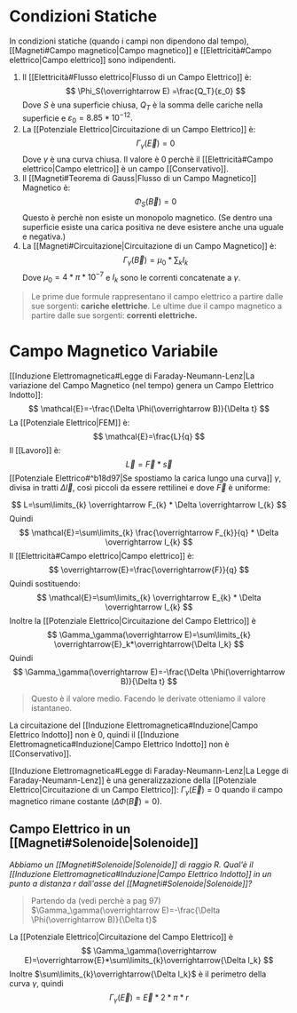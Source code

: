 # Condizioni Statiche
In condizioni statiche (quando i campi non dipendono dal tempo), [[Magneti#Campo magnetico|Campo magnetico]] e [[Elettricità#Campo elettrico|Campo elettrico]] sono indipendenti. 
1. Il [[Elettricità#Flusso elettrico|Flusso di un Campo Elettrico]] è:
$$
\Phi_S(\overrightarrow E) =\frac{Q_T}{ε_0}
$$
Dove $S$ è una superficie chiusa, $Q_T$ è la somma delle cariche nella superficie e $ε_0=8.85*10^{-12}.$
2. La [[Potenziale Elettrico|Circuitazione di un Campo Elettrico]] è:
$$
\Gamma_\gamma(\overrightarrow E)=0
$$
Dove $\gamma$ è una curva chiusa. Il valore è $0$ perchè il  [[Elettricità#Campo elettrico|Campo elettrico]] è un campo [[Conservativo]].
3. Il [[Magneti#Teorema di Gauss|Flusso di un Campo Magnetico]] Magnetico è:
$$
\Phi_S(\overrightarrow B) =0
$$
Questo è perchè non esiste un monopolo magnetico. (Se dentro una superficie esiste una carica positiva ne deve esistere anche una uguale e negativa.)
4. La [[Magneti#Circuitazione|Circuitazione di un Campo Magnetico]] è:
$$
\Gamma_\gamma(\overrightarrow B)=\mu_0*\sum_{k} I_k
$$
Dove $\mu_0=4*\pi*10^{-7}$ e $I_k$ sono le correnti concatenate a $\gamma$.

>Le prime due formule rappresentano il campo elettrico a partire dalle sue sorgenti: __cariche elettriche__.
>Le ultime due il campo magnetico a partire dalle sue sorgenti: **correnti elettriche.**

# Campo Magnetico Variabile
[[Induzione Elettromagnetica#Legge di Faraday-Neumann-Lenz|La variazione del Campo Magnetico (nel tempo) genera un Campo Elettrico Indotto]]:
$$
\mathcal{E}=-\frac{\Delta \Phi(\overrightarrow B)}{\Delta t}
$$
La [[Potenziale Elettrico|FEM]] è:
$$
\mathcal{E}=\frac{L}{q}
$$
Il [[Lavoro]] è:
$$
\overrightarrow{L}=\overrightarrow{F}*\overrightarrow{s}
$$
[[Potenziale Elettrico#^b18d97|Se spostiamo la carica lungo una curva]] $\gamma$, divisa in tratti $\Delta \overrightarrow l$, così piccoli da essere rettilinei e dove $\overrightarrow F$ è uniforme:

$$
L=\sum\limits_{k} \overrightarrow F_{k} * \Delta \overrightarrow l_{k} 
$$
Quindi 
$$
\mathcal{E}=\sum\limits_{k} \frac{\overrightarrow F_{k}}{q} * \Delta \overrightarrow l_{k} 
$$
Il [[Elettricità#Campo elettrico|Campo elettrico]] è:
$$
\overrightarrow{E}=\frac{\overrightarrow{F}}{q}
$$
Quindi sostituendo:
$$
\mathcal{E}=\sum\limits_{k} \overrightarrow E_{k} * \Delta \overrightarrow l_{k} 
$$
Inoltre la [[Potenziale Elettrico|Circuitazione del Campo Elettrico]] è 
$$
\Gamma_\gamma(\overrightarrow E)=\sum\limits_{k} \overrightarrow{E}_k*\overrightarrow{\Delta l_k} 
$$
Quindi
$$
\Gamma_\gamma(\overrightarrow E)=-\frac{\Delta \Phi(\overrightarrow B)}{\Delta t}
$$
>Questo è il valore medio. Facendo le derivate otteniamo il valore istantaneo.

La circuitazione del [[Induzione Elettromagnetica#Induzione|Campo Elettrico Indotto]] non è $0$, quindi il  [[Induzione Elettromagnetica#Induzione|Campo Elettrico Indotto]] non è [[Conservativo]].

[[Induzione Elettromagnetica#Legge di Faraday-Neumann-Lenz|La Legge di Faraday-Neumann-Lenz]] è una generalizzazione della [[Potenziale Elettrico|Circuitazione di un Campo Elettrico]]:
$\Gamma_\gamma(\overrightarrow E)=0$ quando il campo magnetico rimane costante ($\Delta \Phi(\overrightarrow B)=0$).

## Campo Elettrico in un [[Magneti#Solenoide|Solenoide]]
*Abbiamo un [[Magneti#Solenoide|Solenoide]] di raggio $R$. Qual'è il [[Induzione Elettromagnetica#Induzione|Campo Elettrico Indotto]] in un punto a distanza $r$ dall'asse del  [[Magneti#Solenoide|Solenoide]]?*

>Partendo da (vedi perchè a pag 97)
>$\Gamma_\gamma(\overrightarrow E)=-\frac{\Delta \Phi(\overrightarrow B)}{\Delta t}$

La [[Potenziale Elettrico|Circuitazione del Campo Elettrico]] è
$$
\Gamma_\gamma(\overrightarrow E)=\overrightarrow{E}*\sum\limits_{k}\overrightarrow{\Delta l_k} 
$$
Inoltre $\sum\limits_{k}\overrightarrow{\Delta l_k}$ è il perimetro della curva $\gamma$, quindi
$$
\Gamma_\gamma(\overrightarrow E)=\overrightarrow{E}*2*\pi*r
$$
